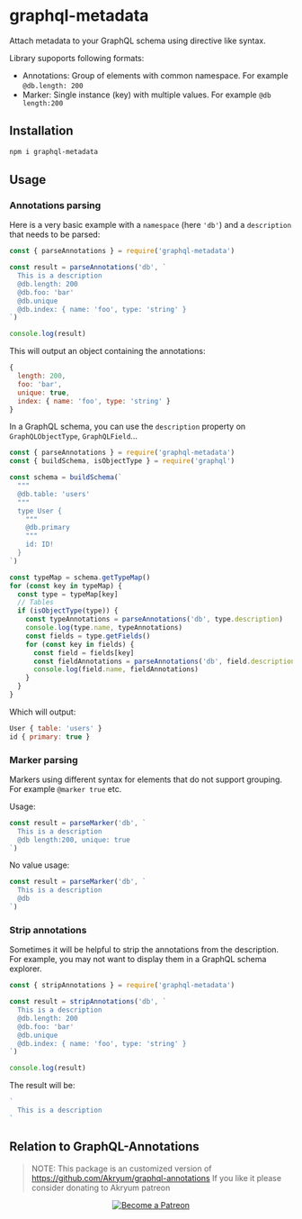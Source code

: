# graphql-metadata

Attach metadata to your GraphQL schema using directive like syntax. 

Library supoports following formats:

- Annotations: Group of elements with common namespace. For example `@db.length: 200`
- Marker: Single instance (key) with multiple values. For example `@db length:200`

## Installation

```bash
npm i graphql-metadata
```

## Usage

### Annotations parsing

Here is a very basic example with a `namespace` (here `'db'`) and a `description` that needs to be parsed:

```js
const { parseAnnotations } = require('graphql-metadata')

const result = parseAnnotations('db', `
  This is a description
  @db.length: 200
  @db.foo: 'bar'
  @db.unique
  @db.index: { name: 'foo', type: 'string' }
`)

console.log(result)
```

This will output an object containing the annotations:

```js
{
  length: 200,
  foo: 'bar',
  unique: true,
  index: { name: 'foo', type: 'string' }
}
```

In a GraphQL schema, you can use the `description` property on `GraphQLObjectType`, `GraphQLField`...

```js
const { parseAnnotations } = require('graphql-metadata')
const { buildSchema, isObjectType } = require('graphql')

const schema = buildSchema(`
  """
  @db.table: 'users'
  """
  type User {
    """
    @db.primary
    """
    id: ID!
  }
`)

const typeMap = schema.getTypeMap()
for (const key in typeMap) {
  const type = typeMap[key]
  // Tables
  if (isObjectType(type)) {
    const typeAnnotations = parseAnnotations('db', type.description)
    console.log(type.name, typeAnnotations)
    const fields = type.getFields()
    for (const key in fields) {
      const field = fields[key]
      const fieldAnnotations = parseAnnotations('db', field.description)
      console.log(field.name, fieldAnnotations)
    }
  }
}
```

Which will output:

```js
User { table: 'users' }
id { primary: true }
```

### Marker parsing

Markers using different syntax for elements that do not support grouping.
For example `@marker true` etc.

Usage: 
```js
const result = parseMarker('db', `
  This is a description
  @db length:200, unique: true 
`)
```

No value usage:

```js
const result = parseMarker('db', `
  This is a description
  @db
`)
```


### Strip annotations

Sometimes it will be helpful to strip the annotations from the description. For example, you may not want to display them in a GraphQL schema explorer.

```js
const { stripAnnotations } = require('graphql-metadata')

const result = stripAnnotations('db', `
  This is a description
  @db.length: 200
  @db.foo: 'bar'
  @db.unique
  @db.index: { name: 'foo', type: 'string' }
`)

console.log(result)
```

The result will be:

```js
`
  This is a description
`
```

## Relation to GraphQL-Annotations

> NOTE: This package is an customized version of 
https://github.com/Akryum/graphql-annotations
If you like it please consider donating to Akryum patreon

<p align="center">
  <a href="https://www.patreon.com/akryum" target="_blank">
    <img src="https://c5.patreon.com/external/logo/become_a_patron_button.png" alt="Become a Patreon">
  </a>
</p>
